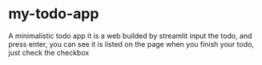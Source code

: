 # my-todo-app
A minimalistic todo app
it is a web builded by streamlit
input the todo, and press enter, you can see it is listed on the page
when you finish your todo, just check the checkbox
